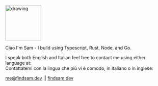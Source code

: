 <img src="https://www.findsam.dev/_next/static/media/Sam_Signature.c9780b61.svg" alt="drawing" width="112"/>

Ciao I'm Sam - I build using Typescript, Rust, Node, and Go.

I speak both English and Italian feel free to contact me using either language at:\
Contattatemi con la lingua che più vi è comodo, in italiano o in inglese:

me@findsam.dev ||
[findsam.dev](https://findsam.dev/)



